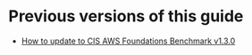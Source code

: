 # Previous versions of this guide

- [How to update to CIS AWS Foundations Benchmark v1.3.0](https://gruntwork.io/guides/upgrades/how-to-update-to-cis-13/)



<!-- ##DOCS-SOURCER-START
{"sourcePlugin":"Service Catalog Reference","hash":"288b63c5d9533c9485c2006b5307ea7f"}
##DOCS-SOURCER-END -->
